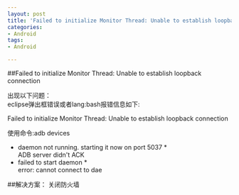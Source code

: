 ```yaml
---
layout: post
title: 'Failed to initialize Monitor Thread: Unable to establish loopback connection'
categories:
- Android
tags:
- Android

---
```


##Failed to initialize Monitor Thread: Unable to establish loopback connection

出现以下问题：  
eclipse弹出框错误或者lang:bash报错信息如下:  

Failed to initialize Monitor Thread: Unable to establish loopback connection  

使用命令:adb devices  
* daemon not running. starting it now on port 5037 *  
ADB server didn't ACK  
* failed to start daemon *  
error: cannot connect to dae  


##解决方案：
关闭防火墙